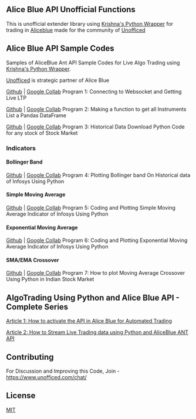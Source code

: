 ## Alice Blue API Unofficial Functions

This is unofficial extender library using [Krishna's Python Wrapper](https://github.com/krishnavelu/alice_blue/) for trading in [Aliceblue](https://www.unofficed.com/go/aliceblue) made for the community of [Unofficed](https://www.unofficed.com)

## Alice Blue API Sample Codes

Samples of AliceBlue Ant API Sample Codes for Live Algo Trading using [Krishna's Python Wrapper](https://github.com/krishnavelu/alice_blue/). 

[Unofficed](https://www.unofficed.com/) is strategic partner of Alice Blue

 [Github](https://github.com/aeron7/alice_blue_pro/blob/main/AliceBlue_Sample_Program_1_Connecting_to_Websocket_and_Getting_Live_LTP_By_Unofficed.ipynb) |
[Google Collab](https://colab.research.google.com/drive/1vJmIXGTPe8Ckkx_psmO2Z5h4FXbp1Z4H?usp=sharing) Program 1: Connecting to Websocket and Getting Live LTP


[Github](https://github.com/aeron7/alice_blue_pro/blob/main/AliceBlue_Sample_Program_2_Making_a_function_to_get_all_Instruments_List_a_Pandas_DataFrame_By_Unofficed.ipynb
) |
[Google Collab](https://colab.research.google.com/drive/1_FU6en-VbXT3fOnRcmkrQ6VMG3JOPts2#scrollTo=h2yP-37ZFq2f) Program 2: Making a function to get all  Instruments List a Pandas DataFrame

[Github](https://github.com/aeron7/alice_blue_pro/blob/main/AliceBlue_Sample_Program_3_Historical_Data_Download_Python_Code_for_any_stock_of_Stock_Market_Using_Ant_API_By_Unofficed.ipynb) |
[Google Collab](https://colab.research.google.com/drive/1JBvwujwv_OlYGjCEt3o-C88VwfdOMvKr?usp=sharing) Program 3: Historical Data Download Python Code for any stock of Stock Market

### Indicators

#### Bollinger Band

[Github](https://github.com/aeron7/alice_blue_pro/blob/main/AliceBlue_Sample_Program_4_Plotting_Bollinger_band_On_Historical_data_of_Infosys_Using_Python_By_Unofficed.ipynb) |
[Google Collab](https://colab.research.google.com/drive/1h5jLJnwkWo0ZizXnL_D6bXrlxw0gvpp1?usp=sharing) Program 4: Plotting Bollinger band On Historical data of Infosys Using Python 

#### Simple Moving Average

[Github](https://github.com/aeron7/alice_blue_pro/blob/main/AliceBlue_Sample_Program_5_Coding_and_Plotting_Simple_Moving_Average_Indicator_of_Infosys_Using_Python_By_Unofficed.ipynb) |
[Google Collab](https://colab.research.google.com/drive/1lSM_BJJc8Kk85LxXtJtmSqKhotvY2HWz?usp=sharing) Program 5: Coding and Plotting Simple Moving Average Indicator of Infosys Using Python

#### Exponential Moving Average

[Github](https://github.com/aeron7/alice_blue_pro/blob/main/AliceBlue_Sample_Program_6_Coding_and_Plotting_Exponential_Moving_Average_Indicator_of_Infosys_Using_Python_By_Unofficed.ipynb) |
[Google Collab](https://colab.research.google.com/drive/1JWmgABXvBK6dWWhpUcEQconw9DI2LV4e?usp=sharing) Program 6: Coding and Plotting Exponential Moving Average Indicator of Infosys Using Python

#### SMA/EMA Crossover

[Github](https://github.com/aeron7/alice_blue_pro/blob/main/AliceBlue_Sample_Program_7_How_to_plot_Moving_Average_Crossover_Using_Python_in_Indian_Stock_Market_By_Unofficed.ipynb) |
[Google Collab](https://colab.research.google.com/drive/1mrEmMYkJ_eQgXIpu7xQkdymBB_TR7qsJ?usp=sharing) Program 7: How to plot Moving Average Crossover Using Python in Indian Stock Market 

## AlgoTrading Using Python and Alice Blue API - Complete Series
[Article 1: How to activate the API in Alice Blue for Automated Trading](https://unofficed.com/how-to-activate-the-api-in-alice-blue-for-automated-trading/)

[Article 2: How to Stream Live Trading data using Python and AliceBlue ANT API](https://unofficed.com/alice-blue/aliceblue-live-data/)

## Contributing
For Discussion and Improving this Code, Join - https://www.unofficed.com/chat/

## License
[MIT](https://choosealicense.com/licenses/mit/)
